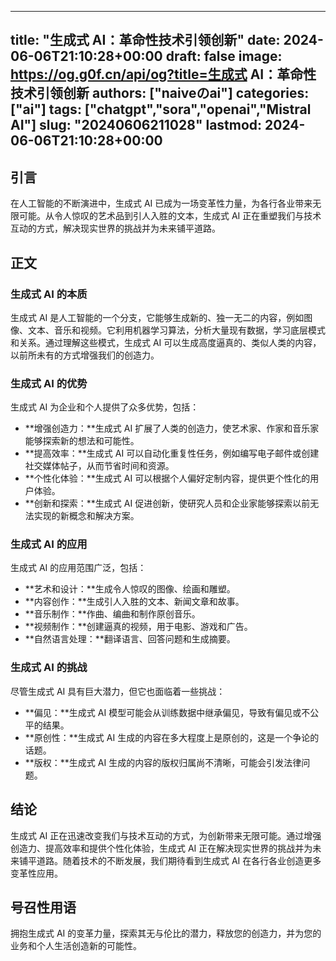 
---
title: "生成式 AI：革命性技术引领创新"
date: 2024-06-06T21:10:28+00:00
draft: false
image: https://og.g0f.cn/api/og?title=生成式 AI：革命性技术引领创新
authors: ["naiveのai"]
categories: ["ai"]
tags: ["chatgpt","sora","openai","Mistral AI"]
slug: "20240606211028"
lastmod: 2024-06-06T21:10:28+00:00
---
## 引言

在人工智能的不断演进中，生成式 AI 已成为一场变革性力量，为各行各业带来无限可能。从令人惊叹的艺术品到引人入胜的文本，生成式 AI 正在重塑我们与技术互动的方式，解决现实世界的挑战并为未来铺平道路。

## 正文

### 生成式 AI 的本质

生成式 AI 是人工智能的一个分支，它能够生成新的、独一无二的内容，例如图像、文本、音乐和视频。它利用机器学习算法，分析大量现有数据，学习底层模式和关系。通过理解这些模式，生成式 AI 可以生成高度逼真的、类似人类的内容，以前所未有的方式增强我们的创造力。

### 生成式 AI 的优势

生成式 AI 为企业和个人提供了众多优势，包括：

- **增强创造力：**生成式 AI 扩展了人类的创造力，使艺术家、作家和音乐家能够探索新的想法和可能性。
- **提高效率：**生成式 AI 可以自动化重复性任务，例如编写电子邮件或创建社交媒体帖子，从而节省时间和资源。
- **个性化体验：**生成式 AI 可以根据个人偏好定制内容，提供更个性化的用户体验。
- **创新和探索：**生成式 AI 促进创新，使研究人员和企业家能够探索以前无法实现的新概念和解决方案。

### 生成式 AI 的应用

生成式 AI 的应用范围广泛，包括：

- **艺术和设计：**生成令人惊叹的图像、绘画和雕塑。
- **内容创作：**生成引人入胜的文本、新闻文章和故事。
- **音乐制作：**作曲、编曲和制作原创音乐。
- **视频制作：**创建逼真的视频，用于电影、游戏和广告。
- **自然语言处理：**翻译语言、回答问题和生成摘要。

### 生成式 AI 的挑战

尽管生成式 AI 具有巨大潜力，但它也面临着一些挑战：

- **偏见：**生成式 AI 模型可能会从训练数据中继承偏见，导致有偏见或不公平的结果。
- **原创性：**生成式 AI 生成的内容在多大程度上是原创的，这是一个争论的话题。
- **版权：**生成式 AI 生成的内容的版权归属尚不清晰，可能会引发法律问题。

## 结论

生成式 AI 正在迅速改变我们与技术互动的方式，为创新带来无限可能。通过增强创造力、提高效率和提供个性化体验，生成式 AI 正在解决现实世界的挑战并为未来铺平道路。随着技术的不断发展，我们期待看到生成式 AI 在各行各业创造更多变革性应用。

## 号召性用语

拥抱生成式 AI 的变革力量，探索其无与伦比的潜力，释放您的创造力，并为您的业务和个人生活创造新的可能性。